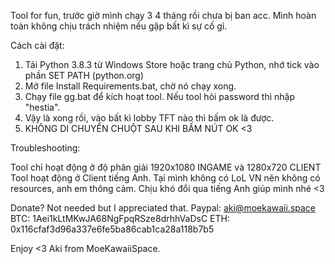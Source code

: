 Tool for fun, trước giờ mình chạy 3 4 tháng rồi chưa bị ban acc. Mình hoàn toàn không chịu trách nhiệm nếu gặp bất kì sự cố gì.

Cách cài đặt:

1. Tải Python 3.8.3 từ Windows Store hoặc trang chủ Python, nhớ tick vào phần SET PATH (python.org)
2. Mở file Install Requirements.bat, chờ nó chạy xong.
3. Chạy file gg.bat để kích hoạt tool. Nếu tool hỏi password thì nhập "hestia".
4. Vậy là xong rồi, vào bất kì lobby TFT nào thì bấm ok là được.
5. KHÔNG DI CHUYỂN CHUỘT SAU KHI BẤM NÚT OK <3

Troubleshooting:

Tool chỉ hoạt động ở độ phân giải 1920x1080 INGAME và 1280x720 CLIENT
Tool hoạt động ở Client tiếng Anh. Tại mình không có LoL VN nên không có resources, anh em thông cảm. Chịu khó đổi qua tiếng Anh giúp mình nhé <3

Donate? Not needed but I appreciated that.
Paypal: aki@moekawaii.space
BTC: 1Aei1kLtMKwJA68NgFpqRSze8drhhVaDsC
ETH: 0x116cfaf3d96a337e6fe5ba86cab1ca28a118b7b5

Enjoy <3
Aki from MoeKawaiiSpace.

